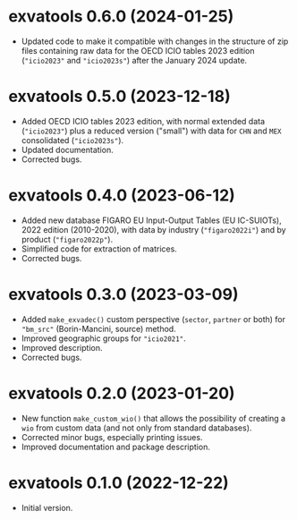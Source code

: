 # exvatools 0.6.0 (2024-01-25)

* Updated code to make it compatible with changes in the structure of
  zip files containing raw data for the OECD ICIO tables 2023 edition 
  (`"icio2023"` and `"icio2023s"`) after the January 2024 update.

# exvatools 0.5.0 (2023-12-18)

* Added OECD ICIO tables 2023 edition, with normal extended data (`"icio2023"`) 
  plus a reduced version ("small") with data for `CHN` and `MEX` consolidated 
  (`"icio2023s"`).
* Updated documentation.
* Corrected bugs.


# exvatools 0.4.0 (2023-06-12)

* Added new database FIGARO EU Input-Output Tables (EU IC-SUIOTs), 2022 
  edition (2010-2020), with data by industry (`"figaro2022i"`) and by product 
  (`"figaro2022p"`).
* Simplified code for extraction of matrices.
* Corrected bugs.

# exvatools 0.3.0 (2023-03-09)

* Added `make_exvadec()` custom perspective (`sector`, `partner` or both) for
  `"bm_src"` (Borin-Mancini, source) method.
* Improved geographic groups for `"icio2021"`.
* Improved description.
* Corrected bugs.

# exvatools 0.2.0 (2023-01-20)

* New function `make_custom_wio()` that allows the possibility of creating
  a `wio` from custom data (and not only from standard databases).
* Corrected minor bugs, especially printing issues.
* Improved documentation and package description.

# exvatools 0.1.0 (2022-12-22)

* Initial version.
